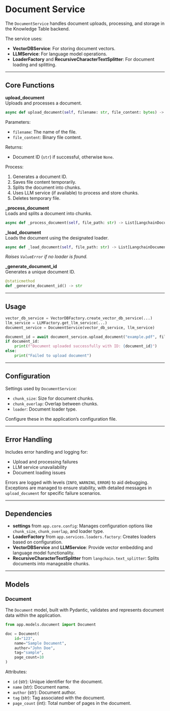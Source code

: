 # Document Service

The `DocumentService` handles document uploads, processing, and storage in the Knowledge Table backend.

The service uses:

- **VectorDBService**: For storing document vectors.
- **LLMService**: For language model operations.
- **LoaderFactory** and **RecursiveCharacterTextSplitter**: For document loading and splitting.

---

## Core Functions

**upload_document**  
 Uploads and processes a document.

```python
async def upload_document(self, filename: str, file_content: bytes) -> Optional[str]
```

Parameters:

- `filename`: The name of the file.
- `file_content`: Binary file content.

Returns:

- Document ID (`str`) if successful, otherwise `None`.

Process:

1. Generates a document ID.
2. Saves file content temporarily.
3. Splits the document into chunks.
4. Uses LLM service (if available) to process and store chunks.
5. Deletes temporary file.

**\_process_document**  
 Loads and splits a document into chunks.

```python
async def _process_document(self, file_path: str) -> List[LangchainDocument]
```

**\_load_document**  
 Loads the document using the designated loader.

```python
async def _load_document(self, file_path: str) -> List[LangchainDocument]
```

_Raises `ValueError` if no loader is found._

**\_generate_document_id**  
 Generates a unique document ID.

```python
@staticmethod
def _generate_document_id() -> str
```

---

## Usage

```python
vector_db_service = VectorDBFactory.create_vector_db_service(...)
llm_service = LLMFactory.get_llm_service(...)
document_service = DocumentService(vector_db_service, llm_service)

document_id = await document_service.upload_document("example.pdf", file_content)
if document_id:
    print(f"Document uploaded successfully with ID: {document_id}")
else:
    print("Failed to upload document")
```

---

## Configuration

Settings used by `DocumentService`:

- `chunk_size`: Size for document chunks.
- `chunk_overlap`: Overlap between chunks.
- `loader`: Document loader type.

Configure these in the application’s configuration file.

---

## Error Handling

Includes error handling and logging for:

- Upload and processing failures
- LLM service unavailability
- Document loading issues

Errors are logged with levels (`INFO`, `WARNING`, `ERROR`) to aid debugging. Exceptions are managed to ensure stability, with detailed messages in `upload_document` for specific failure scenarios.

---

## Dependencies

- **settings** from `app.core.config`: Manages configuration options like `chunk_size`, `chunk_overlap`, and loader type.
- **LoaderFactory** from `app.services.loaders.factory`: Creates loaders based on configuration.
- **VectorDBService** and **LLMService**: Provide vector embedding and language model functionality.
- **RecursiveCharacterTextSplitter** from `langchain.text_splitter`: Splits documents into manageable chunks.

---

## Models

### Document

The `Document` model, built with Pydantic, validates and represents document data within the application.

```python
from app.models.document import Document

doc = Document(
    id="123",
    name="Sample Document",
    author="John Doe",
    tag="sample",
    page_count=10
)
```

Attributes:

- `id` (str): Unique identifier for the document.
- `name` (str): Document name.
- `author` (str): Document author.
- `tag` (str): Tag associated with the document.
- `page_count` (int): Total number of pages in the document.
